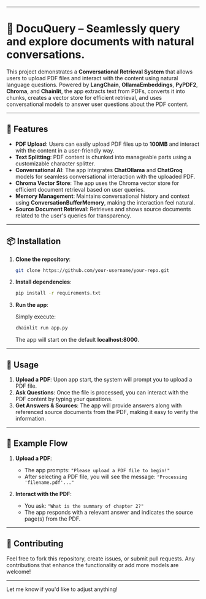 
---

# 🧠 DocuQuery – Seamlessly query and explore documents with natural conversations.

This project demonstrates a **Conversational Retrieval System** that allows users to upload PDF files and interact with the content using natural language questions. Powered by **LangChain**, **OllamaEmbeddings**, **PyPDF2**, **Chroma**, and **Chainlit**, the app extracts text from PDFs, converts it into chunks, creates a vector store for efficient retrieval, and uses conversational models to answer user questions about the PDF content.

---

## 🚀 Features

- **PDF Upload**: Users can easily upload PDF files up to **100MB** and interact with the content in a user-friendly way.
- **Text Splitting**: PDF content is chunked into manageable parts using a customizable character splitter.
- **Conversational AI**: The app integrates **ChatOllama** and **ChatGroq** models for seamless conversational interaction with the uploaded PDF.
- **Chroma Vector Store**: The app uses the Chroma vector store for efficient document retrieval based on user queries.
- **Memory Management**: Maintains conversational history and context using **ConversationBufferMemory**, making the interaction feel natural.
- **Source Document Retrieval**: Retrieves and shows source documents related to the user's queries for transparency.

---

## 📦 Installation

1. **Clone the repository**:

   ```bash
   git clone https://github.com/your-username/your-repo.git
   ```

2. **Install dependencies**:

   ```bash
   pip install -r requirements.txt
   ```

3. **Run the app**:

   Simply execute:

   ```bash
   chainlit run app.py
   ```

   The app will start on the default **localhost:8000**.

---

## 📝 Usage

1. **Upload a PDF**: Upon app start, the system will prompt you to upload a PDF file.
2. **Ask Questions**: Once the file is processed, you can interact with the PDF content by typing your questions.
3. **Get Answers & Sources**: The app will provide answers along with referenced source documents from the PDF, making it easy to verify the information.

---

## 🌟 Example Flow

1. **Upload a PDF**:
   - The app prompts: `"Please upload a PDF file to begin!"`
   - After selecting a PDF file, you will see the message: `"Processing 'filename.pdf'..."`

2. **Interact with the PDF**:
   - You ask: `"What is the summary of chapter 2?"`
   - The app responds with a relevant answer and indicates the source page(s) from the PDF.

---


## 🤝 Contributing

Feel free to fork this repository, create issues, or submit pull requests. Any contributions that enhance the functionality or add more models are welcome!

---


Let me know if you'd like to adjust anything!

